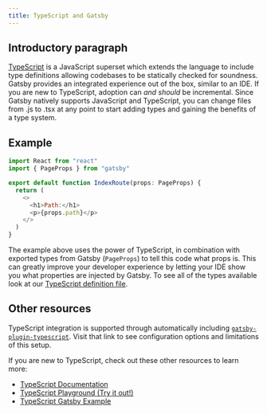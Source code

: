 ```yaml
---
title: TypeScript and Gatsby
---
```


## Introductory paragraph

[TypeScript](https://www.typescriptlang.org/) is a JavaScript superset which extends the language to include type definitions allowing codebases to be statically checked for soundness. Gatsby provides an integrated experience out of the box, similar to an IDE. If you are new to TypeScript, adoption can _and should_ be incremental. Since Gatsby natively supports JavaScript and TypeScript, you can change files from .js to .tsx at any point to start adding types and gaining the benefits of a type system.

## Example

```tsx:title=src/pages/index.js
import React from "react"
import { PageProps } from "gatsby"

export default function IndexRoute(props: PageProps) {
  return (
    <>
      <h1>Path:</h1>
      <p>{props.path}</p>
    </>
  )
}
```

The example above uses the power of TypeScript, in combination with exported types from Gatsby (`PageProps`) to tell this code what props is. This can greatly improve your developer experience by letting your IDE show you what properties are injected by Gatsby. To see all of the types available look at our [TypeScript definition file](https://github.com/gatsbyjs/gatsby/blob/master/packages/gatsby/index.d.ts).

## Other resources

TypeScript integration is supported through automatically including [`gatsby-plugin-typescript`](/plugins/gatsby-plugin-typescript). Visit that link to see configuration options and limitations of this setup.

If you are new to TypeScript, check out these other resources to learn more:

- [TypeScript Documentation](https://www.typescriptlang.org/docs/handbook/basic-types.html)
- [TypeScript Playground (Try it out!)](https://www.typescriptlang.org/play/index.html)
- [TypeScript Gatsby Example](https://using-typescript.gatsbyjs.org/)
